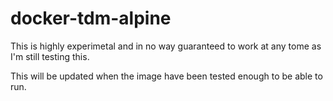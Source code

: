 # docker-tdm-alpine

This is highly experimetal and in no way guaranteed to work at any tome as I'm still testing this.

This will be updated when the image have been tested enough to be able to run.
